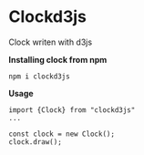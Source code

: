 # Clockd3js
Clock writen with d3js


**Installing clock from npm**

```npm i clockd3js```

**Usage**

```
import {Clock} from "clockd3js"
...

const clock = new Clock();
clock.draw();
```
